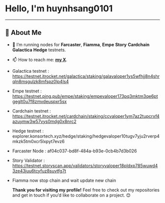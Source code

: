 # Hello, I'm huynhsang0101
---

## 🎨 About Me

- 🔭 I’m running nodes for **Farcaster**, **Fiamma**, **Empe** **Story** **Cardchain** **Galactica** **Hedge** testnets.
- 📫 How to reach me: **[my X](https://x.com/phat_nguyenphat)**.

- Galactica testnet : https://testnet.itrocket.net/galactica/staking/galavaloper1ys5wfhjj8n4shrqln8msgulzk8mfspz0lp4ls4
- Empe testnet : https://testnet.ping.pub/empe/staking/empevaloper173pq3mktm3qe6ptgeglt0u7f8zmvdeuspxr5sx
- Cardchain testnet : https://testnet.itrocket.net/cardchain/staking/ccvaloper1ym7az2tupcrxf4azuymw3w57vys0mdg0x8nrc2
- Hedge testnet : explorer.konsortech.xyz/hedge/staking/hedgevaloper10tugv7yju2rverp4mkzk5tm0xcr5lxpyt7evz6
- Farcaster Node : af04c037-bd8f-484a-b93e-0cb4b7d3b026
- Story Validator : https://testnet.storyscan.app/validators/storyvaloper18pldxp785wuwd43ze43juu6tcyfuz8suvtfg7t
- Fiamma now stop chain and wait update new chain


  **Thank you for visiting my profile!** Feel free to check out my repositories and get in touch if you’d like to collaborate on a project. 😊
  
